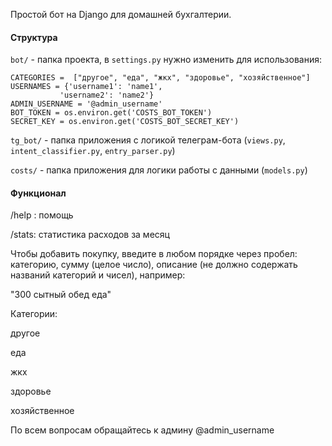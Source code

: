 Простой бот на Django для домашней бухгалтерии.


#### Структура

`bot/` - папка проекта, в `settings.py` нужно изменить для использования:

```
CATEGORIES =  ["другое", "еда", "жкх", "здоровье", "хозяйственное"]
USERNAMES = {'username1': 'name1',
           'username2': 'name2'}
ADMIN_USERNAME = '@admin_username'
BOT_TOKEN = os.environ.get('COSTS_BOT_TOKEN')
SECRET_KEY = os.environ.get('COSTS_BOT_SECRET_KEY')
```

`tg_bot/` - папка приложения с логикой телеграм-бота (`views.py`, `intent_classifier.py`, `entry_parser.py`)

`costs/` - папка приложения для логики работы с данными (`models.py`)

#### Функционал

/help : помощь

/stats: статистика расходов за месяц

Чтобы добавить покупку, введите в любом порядке через пробел: категорию, сумму (целое число), описание (не должно содержать названий категорий и чисел), например:

"300 сытный обед еда"

Категории:

другое

еда

жкх

здоровье

хозяйственное


По всем вопросам обращайтесь к админу @admin_username
